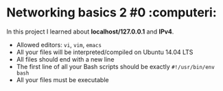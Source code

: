 # Networking basics 2 #0 :computeri:
In this project I learned about **localhost/127.0.0.1** and **IPv4**.

* Allowed editors: ```vi```, ```vim```, ```emacs```
* All your files will be interpreted/compiled on Ubuntu 14.04 LTS
* All files should end with a new line
* The first line of all your Bash scripts should be exactly ```#!/usr/bin/env bash```
* All your files must be executable




